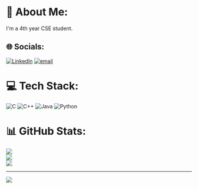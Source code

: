 # 💫 About Me:
I'm a 4th year CSE student.


## 🌐 Socials:
[![LinkedIn](https://img.shields.io/badge/LinkedIn-%230077B5.svg?logo=linkedin&logoColor=white)](https://linkedin.com/in/preksha-kb-47b497261) [![email](https://img.shields.io/badge/Email-D14836?logo=gmail&logoColor=white)](mailto:prekshakb2004@gmail.com) 

# 💻 Tech Stack:
![C](https://img.shields.io/badge/c-%2300599C.svg?style=flat&logo=c&logoColor=white) ![C++](https://img.shields.io/badge/c++-%2300599C.svg?style=flat&logo=c%2B%2B&logoColor=white) ![Java](https://img.shields.io/badge/java-%23ED8B00.svg?style=flat&logo=openjdk&logoColor=white) ![Python](https://img.shields.io/badge/python-3670A0?style=flat&logo=python&logoColor=ffdd54)
# 📊 GitHub Stats:
![](https://github-readme-stats.vercel.app/api?username=Preksha-KB&theme=gruvbox_light&hide_border=false&include_all_commits=false&count_private=false)<br/>
![](https://nirzak-streak-stats.vercel.app/?user=Preksha-KB&theme=gruvbox_light&hide_border=false)<br/>
![](https://github-readme-stats.vercel.app/api/top-langs/?username=Preksha-KB&theme=gruvbox_light&hide_border=false&include_all_commits=false&count_private=false&layout=compact)

---
[![](https://visitcount.itsvg.in/api?id=Preksha-KB&icon=0&color=0)](https://visitcount.itsvg.in)

<!-- Proudly created with GPRM ( https://gprm.itsvg.in ) -->
